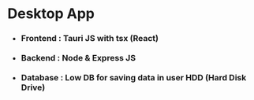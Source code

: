 # Desktop App

<h3>
    <ul>
        <li>
            <b>Frontend : </b>Tauri JS with tsx (React)
        </li>
        <br>
        <li>
            <b>Backend : </b>Node & Express JS
        </li>
        <br>
        <li>
            <b>Database : </b>Low DB for saving data in user HDD (Hard Disk Drive)
        </li>
    </ul>
</h3>
